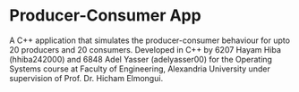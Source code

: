 # Producer-Consumer App
A C++ application that simulates the producer-consumer behaviour for upto 20 producers and 20 consumers.
Developed in C++ by 6207 Hayam Hiba (hhiba242000) and 6848 Adel Yasser (adelyasser00) for the Operating Systems course at Faculty of Engineering, Alexandria University under supervision of Prof. Dr. Hicham Elmongui.
